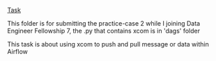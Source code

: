 
[Task](https://github.com/prsdhatama/iykra/blob/main/Practice%20Case%202/Task2.png?raw=true)

This folder is for submitting the practice-case 2 while I joining Data Engineer Fellowship 7, the .py that contains xcom is in 'dags' folder

This task is about using xcom to push and pull message or data within Airflow
